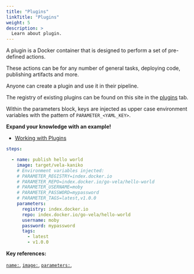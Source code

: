 ```yaml
---
title: "Plugins"
linkTitle: "Plugins"
weight: 5
description: >
  Learn about plugin.
---
```


A plugin is a Docker container that is designed to perform a set of pre-defined actions.

These actions can be for any number of general tasks, deploying code, publishing artifacts and more.

Anyone can create a plugin and use it in their pipeline.

The registry of existing plugins can be found on this site in the [plugins](/docs/plugins/registry/) tab.

Within the parameters block, keys are injected as upper case environment variables with the pattern of `PARAMETER_<YAML_KEY>`.

**Expand your knowledge with an example!**

* [Working with Plugins](/docs/usage/plugin/)

<!-- section break -->

```yaml
steps:

  - name: publish hello world
    image: target/vela-kaniko
    # Environment variables injected:
    # PARAMETER_REGISTRY=index.docker.io
    # PARAMETER_REPO=index.docker.io/go-vela/hello-world
    # PARAMETER_USERNAME=moby
    # PARAMETER_PASSWORD=mypassword
    # PARAMETER_TAGS=latest,v1.0.0
    parameters:
      registry: index.docker.io
      repo: index.docker.io/go-vela/hello-world
      username: moby
      password: mypassword
      tags:
        - latest
        - v1.0.0
```

<!-- section break -->

**Key references:**

[`name:`](/docs/reference/yaml/steps/#the-name-key), [`image:`](/docs/reference/yaml/steps/#the-image-key), [`parameters:`](/docs/reference/yaml/steps/#the-parameters-key),

